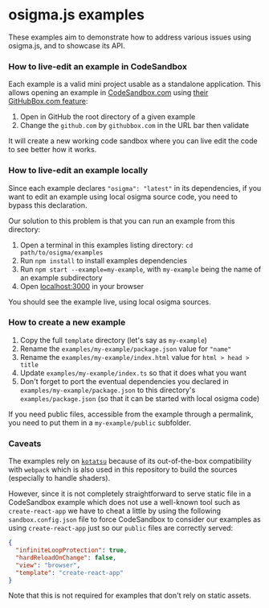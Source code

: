 # osigma.js examples

These examples aim to demonstrate how to address various issues using osigma.js, and to showcase its API.

### How to live-edit an example in CodeSandbox

Each example is a valid mini project usable as a standalone application. This allows opening an example in [CodeSandbox.com](https://codesandbox.io/) using [their GitHubBox.com feature](https://codesandbox.io/docs/importing#using-githubboxcom):

1. Open in GitHub the root directory of a given example
2. Change the `github.com` by `githubbox.com` in the URL bar then validate

It will create a new working code sandbox where you can live edit the code to see better how it works.

### How to live-edit an example locally

Since each example declares `"osigma": "latest"` in its dependencies, if you want to edit an example using local osigma source code, you need to bypass this declaration.

Our solution to this problem is that you can run an example from this directory:

1. Open a terminal in this examples listing directory: `cd path/to/osigma/examples`
2. Run `npm install` to install examples dependencies
3. Run `npm start --example=my-example`, with `my-example` being the name of an example subdirectory
4. Open [localhost:3000](http://localhost:3000/) in your browser

You should see the example live, using local osigma sources.

### How to create a new example

1. Copy the full `template` directory (let's say as `my-example`)
2. Rename the `examples/my-example/package.json` value for `"name"`
3. Rename the `examples/my-example/index.html` value for `html > head > title`
4. Update `examples/my-example/index.ts` so that it does what you want
5. Don't forget to port the eventual dependencies you declared in `examples/my-example/package.json` to this directory's `examples/package.json` (so that it can be started with local osigma code)

If you need public files, accessible from the example through a permalink, you need to put them in a `my-example/public` subfolder.

### Caveats

The examples rely on [`kotatsu`](https://github.com/Yomguithereal/kotatsu) because of its out-of-the-box compatibility with `webpack` which is also used in this repository to build the sources (especially to handle shaders).

However, since it is not completely straightforward to serve static file in a CodeSandbox example which does not use a well-known tool such as `create-react-app` we have to cheat a little by using the following `sandbox.config.json` file to force CodeSandbox to consider our examples as using `create-react-app` just so our `public` files are correctly served:

```json
{
  "infiniteLoopProtection": true,
  "hardReloadOnChange": false,
  "view": "browser",
  "template": "create-react-app"
}
```

Note that this is not required for examples that don't rely on static assets.
